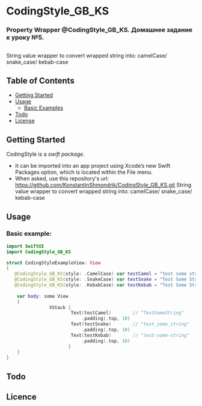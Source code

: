 # CodingStyle_GB_KS
### Property Wrapper @CodingStyle_GB_KS. Домашнее задание к уроку №5.
## 
String value wrapper to convert wrapped string into: camelCase/ snake_case/ kebab-case

 ## Table of Contents
 * [Getting Started](#getting-started)
 * [Usage](#usage)
     * [Basic Examples](#usage)
 * [Todo](#todo)
 * [License](#license)

 ## Getting Started
 CodingStyle is a *swift package*.
  * It can be imported into an app project using Xcode’s new Swift Packages option, which is located within the File menu.
  * When asked, use this repository's url: https://github.com/KonstantinShmondrik/CodingStyle_GB_KS.git
 String value wrapper to convert wrapped string into:
  camelCase/ snake_case/ kebab-case

  ## Usage

 ### Basic example:
 ```swift
 import SwiftUI
 import CodingStyle_GB_KS

 struct CodingStyleExampleView: View
 {
    @CodingStyle_GB_KS(style: .CamelCase) var testCamel = "test some string"
    @CodingStyle_GB_KS(style: .SnakeCase) var testSnake = "Test Some String"
    @CodingStyle_GB_KS(style: .KebabCase) var testKebab = "Test Some String"
     
     var body: some View
     {
                 VStack {
                         Text(testCamel)        // "TestSomeString"
                             .padding(.top, 10)
                         Text(testSnake)        // "test_some_string"
                             .padding(.top, 10) 
                         Text(testKebab)        // "test-some-string"
                             .padding(.top, 10)
                        }
     }
 }
 ```

  ## Todo

  ## Licence
  
